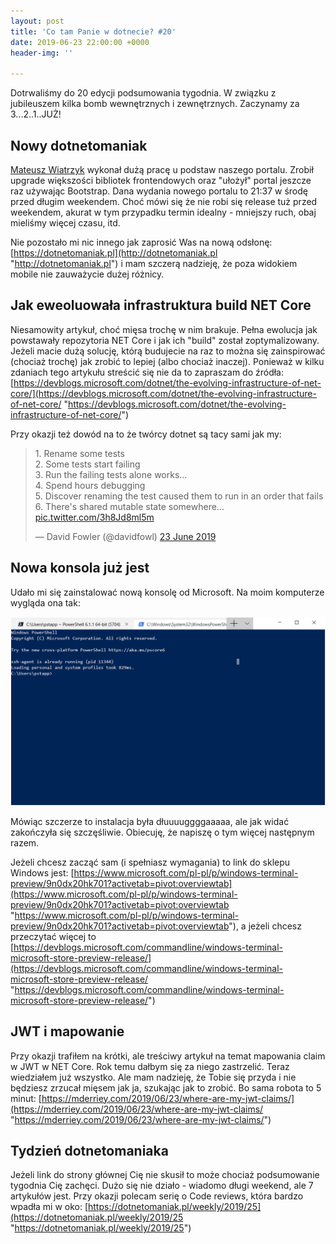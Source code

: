 ```yaml
---
layout: post
title: 'Co tam Panie w dotnecie? #20'
date: 2019-06-23 22:00:00 +0000
header-img: ''

---
```

Dotrwaliśmy do 20 edycji podsumowania tygodnia. W związku z jubileuszem kilka bomb wewnętrznych i zewnętrznych. Zaczynamy za 3...2..1..JUŻ!

## Nowy dotnetomaniak

[Mateusz Wiatrzyk](https://www.linkedin.com/in/mateusz-wiatrzyk-91637516b/) wykonał dużą pracę u podstaw naszego portalu. Zrobił upgrade większości bibliotek frontendowych oraz "ułożył" portal jeszcze raz używając Bootstrap. Dana wydania nowego portalu to 21:37 w środę przed długim weekendem. Choć mówi się że nie robi się release tuż przed weekendem, akurat w tym przypadku termin idealny - mniejszy ruch, obaj mieliśmy więcej czasu, itd.

Nie pozostało mi nic innego jak zaprosić Was na nową odsłonę: [https://dotnetomaniak.pl](http://dotnetomaniak.pl "http://dotnetomaniak.pl") i mam szczerą nadzieję, że poza widokiem mobile nie zauważycie dużej różnicy.

## Jak eweoluowała infrastruktura build NET Core

Niesamowity artykuł, choć mięsa trochę w nim brakuje. Pełna ewolucja jak powstawały repozytoria NET Core i jak ich "build" został zoptymalizowany. Jeżeli macie dużą solucję, którą budujecie na raz to można się zainspirować (chociaż trochę) jak zrobić to lepiej (albo chociaż inaczej). Ponieważ w kilku zdaniach tego artykułu streścić się nie da to zapraszam do źródła: [https://devblogs.microsoft.com/dotnet/the-evolving-infrastructure-of-net-core/](https://devblogs.microsoft.com/dotnet/the-evolving-infrastructure-of-net-core/ "https://devblogs.microsoft.com/dotnet/the-evolving-infrastructure-of-net-core/")

Przy okazji też dowód na to że twórcy dotnet są tacy sami jak my:
<blockquote class="twitter-tweet" data-lang="en-gb"><p lang="en" dir="ltr">1. Rename some tests<br>2. Some tests start failing<br>3. Run the failing tests alone works...<br>4. Spend hours debugging<br>5. Discover renaming the test caused them to run in an order that fails<br>6. There's shared mutable state somewhere... <a href="https://t.co/3h8Jd8ml5m">pic.twitter.com/3h8Jd8ml5m</a></p>— David Fowler (@davidfowl) <a href="https://twitter.com/davidfowl/status/1142618508561244160?ref_src=twsrc%5Etfw">23 June 2019</a></blockquote>
<script async src="https://platform.twitter.com/widgets.js" charset="utf-8"></script>

## Nowa konsola już jest

Udało mi się zainstalować nową konsolę od Microsoft. Na moim komputerze wygląda ona tak:

![](/images/content/cmd.png)

Mówiąc szczerze to instalacja była dłuuuuggggaaaaa, ale jak widać zakończyła się szczęśliwie. Obiecuję, że napiszę o tym więcej następnym razem.

Jeżeli chcesz zacząć sam (i spełniasz wymagania) to link do sklepu Windows jest: [https://www.microsoft.com/pl-pl/p/windows-terminal-preview/9n0dx20hk701?activetab=pivot:overviewtab](https://www.microsoft.com/pl-pl/p/windows-terminal-preview/9n0dx20hk701?activetab=pivot:overviewtab "https://www.microsoft.com/pl-pl/p/windows-terminal-preview/9n0dx20hk701?activetab=pivot:overviewtab"), a jeżeli chcesz przeczytać więcej to [https://devblogs.microsoft.com/commandline/windows-terminal-microsoft-store-preview-release/](https://devblogs.microsoft.com/commandline/windows-terminal-microsoft-store-preview-release/ "https://devblogs.microsoft.com/commandline/windows-terminal-microsoft-store-preview-release/")

## JWT i mapowanie

Przy okazji trafiłem na krótki, ale treściwy artykuł na temat mapowania claim w JWT w NET Core. Rok temu dałbym się za niego zastrzelić. Teraz wiedziałem już wszystko. Ale mam nadzieję, że Tobie się przyda i nie będziesz zrzucał mięsem jak ja, szukając jak to zrobić. Bo sama robota to 5 minut: [https://mderriey.com/2019/06/23/where-are-my-jwt-claims/](https://mderriey.com/2019/06/23/where-are-my-jwt-claims/ "https://mderriey.com/2019/06/23/where-are-my-jwt-claims/")

## Tydzień dotnetomaniaka

Jeżeli link do strony głównej Cię nie skusił to może chociaż podsumowanie tygodnia Cię zachęci. Dużo się nie działo - wiadomo długi weekend, ale 7 artykułów jest. Przy okazji polecam serię o Code reviews, która bardzo wpadła mi w oko: [https://dotnetomaniak.pl/weekly/2019/25](https://dotnetomaniak.pl/weekly/2019/25 "https://dotnetomaniak.pl/weekly/2019/25")